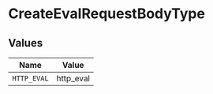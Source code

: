 # CreateEvalRequestBodyType


## Values

| Name        | Value       |
| ----------- | ----------- |
| `HTTP_EVAL` | http_eval   |
